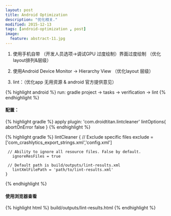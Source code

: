 ```yaml
---
layout: post
title: Android Optimization
description: "优化相关."
modified: 2015-12-13
tags: [android-optimization , post]
image:
  feature: abstract-11.jpg
---
```


1. 使用手机自带 （开发人员选项->调试GPU 过度绘制）界面过度绘制 （优化layout排列&层级）

2. 使用Android Device Monitor -> Hierarchy View （优化layout 层级）

3. lint：（优化app 无用资源 & android 官方提供意见）

{% highlight android %}
    run:
        gradle project -> tasks -> verification -> lint
{% endhighlight %}

#### 配置：

{% highlight gradle %}
    apply plugin: 'com.droidtitan.lintcleaner'
    lintOptions{
        abortOnError false
    }
{% endhighlight %}

{% highlight gradle %}
    lintCleaner {
     // Exclude specific files
      exclude = ['com_crashlytics_export_strings.xml','config.xml']

     // Ability to ignore all resource files. False by default.
       ignoreResFiles = true

     // Default path is build/outputs/lint-results.xml
       lintXmlFilePath = 'path/to/lint-results.xml'
    }
{% endhighlight %}

#### 使用浏览器查看

{% highlight html %}
    build/outputs/lint-results.html
{% endhighlight %}


